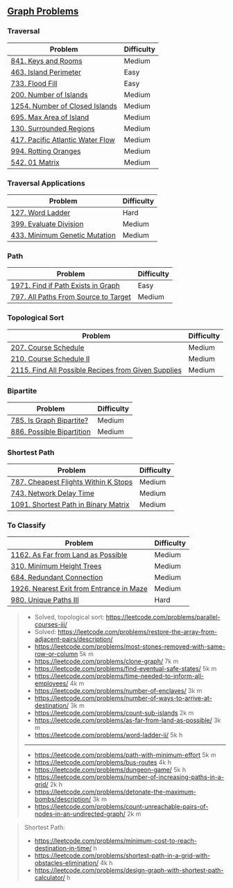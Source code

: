 ## [Graph Problems](../topics/graph.md)
### Traversal
| Problem          | Difficulty |
|------------------|------------|
|[841. Keys and Rooms](../leetcode/841.keys-and-rooms.md)|Medium|
|[463. Island Perimeter](../leetcode/463.island-perimeter.md)|Easy|
|[733. Flood Fill](../leetcode/733.flood-fill.md)|Easy|
|[200. Number of Islands](../leetcode/200.number-of-islands.md)|Medium|
|[1254. Number of Closed Islands](../leetcode/1254.number-of-closed-islands.md)|Medium|
|[695. Max Area of Island](../leetcode/695.max-area-of-island.md)|Medium|
|[130. Surrounded Regions](../leetcode/130.surrounded-regions.md)|Medium|
|[417. Pacific Atlantic Water Flow](../leetcode/417.pacific-atlantic-water-flow.md)|Medium|
|[994. Rotting Oranges](../leetcode/994.rotting-orange.md)|Medium|
|[542. 01 Matrix](../leetcode/542.01-matrix.md)|Medium|

### Traversal Applications
| Problem          | Difficulty |
|------------------|------------|
|[127. Word Ladder](../leetcode/127.word-ladder.md)|Hard|
|[399. Evaluate Division](../leetcode/399.evaluate-division.md)|Medium|
|[433. Minimum Genetic Mutation](../leetcode/433.minimum-genetic-mutation.md)|Medium|

### Path
| Problem          | Difficulty |
|------------------|------------|
|[1971. Find if Path Exists in Graph](../leetcode/1971.find-if-path-exists-in-graph.md)|Easy|
|[797. All Paths From Source to Target](../leetcode/797.all-paths-from-source-to-target.md)|Medium|

### Topological Sort
| Problem          | Difficulty |
|------------------|------------|
|[207. Course Schedule](../leetcode/207.course-schedule.md)|Medium|
|[210. Course Schedule II](../leetcode/210.course-schedule-ii.md)|Medium|
|[2115. Find All Possible Recipes from Given Supplies](../leetcode/2115.find-all-possible-recipes-from-given-supplies.md)|Medium|

### Bipartite
| Problem          | Difficulty |
|------------------|------------|
|[785. Is Graph Bipartite?](../leetcode/785.is-graph-bipartite.md)|Medium|
|[886. Possible Bipartition](../leetcode/886.possible-bipartition.md)|Medium|

### Shortest Path
| Problem          | Difficulty |
|------------------|------------|
|[787. Cheapest Flights Within K Stops](../leetcode/787.cheapest-flights-within-k-stops.md)|Medium|
|[743. Network Delay Time](../leetcode/743.network-delay-time.md)|Medium|
|[1091. Shortest Path in Binary Matrix](../leetcode/1091.shortest-path-in-binary-matrix.md)|Medium|

### To Classify
| Problem          | Difficulty |
|------------------|------------|
|[1162. As Far from Land as Possible](../leetcode/1162.as-far-from-land-as-possible.md)|Medium|
|[310. Minimum Height Trees](../leetcode/310.minimum-height-trees.md)|Medium|
|[684. Redundant Connection](../leetcode/684.redundant-connection.md)|Medium|
|[1926. Nearest Exit from Entrance in Maze](../leetcode/1926.nearest-exit-from-entrance-in-maze.md)|Medium|
|[980. Unique Paths III](../leetcode/980.unique-paths-iii.md)|Hard|

> * Solved, topological sort: https://leetcode.com/problems/parallel-courses-iii/
> * Solved: https://leetcode.com/problems/restore-the-array-from-adjacent-pairs/description/
> * https://leetcode.com/problems/most-stones-removed-with-same-row-or-column 5k m
> * https://leetcode.com/problems/clone-graph/ 7k m
> * https://leetcode.com/problems/find-eventual-safe-states/ 5k m
> * https://leetcode.com/problems/time-needed-to-inform-all-employees/ 4k m
> * https://leetcode.com/problems/number-of-enclaves/ 3k m
> * https://leetcode.com/problems/number-of-ways-to-arrive-at-destination/ 3k m
> * https://leetcode.com/problems/count-sub-islands 2k m
> * https://leetcode.com/problems/as-far-from-land-as-possible/ 3k m
> * https://leetcode.com/problems/word-ladder-ii/ 5k h
> ----
> * https://leetcode.com/problems/path-with-minimum-effort 5k m
> * https://leetcode.com/problems/bus-routes 4k h
> * https://leetcode.com/problems/dungeon-game/ 5k h
> * https://leetcode.com/problems/number-of-increasing-paths-in-a-grid/ 2k h
> * https://leetcode.com/problems/detonate-the-maximum-bombs/description/ 3k m
> * https://leetcode.com/problems/count-unreachable-pairs-of-nodes-in-an-undirected-graph/ 2k m

> Shortest Path: 
> * https://leetcode.com/problems/minimum-cost-to-reach-destination-in-time/ h
> * https://leetcode.com/problems/shortest-path-in-a-grid-with-obstacles-elimination/ 4k h
> * https://leetcode.com/problems/design-graph-with-shortest-path-calculator/ h